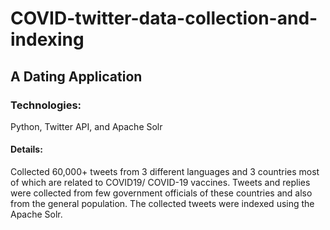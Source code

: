 # COVID-twitter-data-collection-and-indexing

## A Dating Application


### Technologies: 
Python, Twitter API, and Apache Solr

#### Details:
Collected 60,000+ tweets from 3 different languages and 3 countries most of which are related to COVID19/
COVID-19 vaccines.
Tweets and replies were collected from few government officials of these countries and also from the general
population.
The collected tweets were indexed using the Apache Solr.
